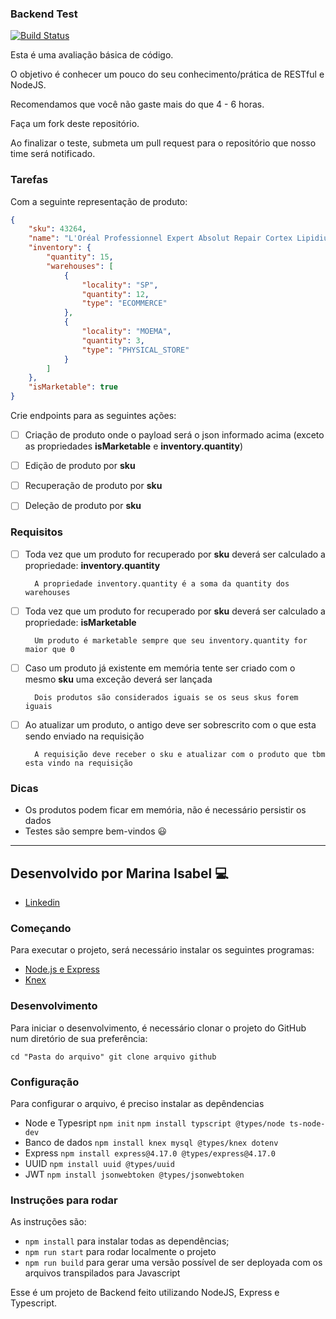 ### Backend Test
[![Build Status](https://travis-ci.org/belezanaweb/test-nodejs.svg?branch=master)](https://travis-ci.org/belezanaweb/test-nodejs)

Esta é uma avaliação básica de código.

O objetivo é conhecer um pouco do seu conhecimento/prática de RESTful e NodeJS.

Recomendamos que você não gaste mais do que 4 - 6 horas.

Faça um fork deste repositório.

Ao finalizar o teste, submeta um pull request para o repositório que nosso time será notificado.

### Tarefas

Com a seguinte representação de produto:

```json
{
    "sku": 43264,
    "name": "L'Oréal Professionnel Expert Absolut Repair Cortex Lipidium - Máscara de Reconstrução 500g",
    "inventory": {
        "quantity": 15,
        "warehouses": [
            {
                "locality": "SP",
                "quantity": 12,
                "type": "ECOMMERCE"
            },
            {
                "locality": "MOEMA",
                "quantity": 3,
                "type": "PHYSICAL_STORE"
            }
        ]
    },
    "isMarketable": true
}
```

Crie endpoints para as seguintes ações:

- [ ] Criação de produto onde o payload será o json informado acima (exceto as propriedades **isMarketable** e **inventory.quantity**)

- [ ] Edição de produto por **sku**

- [ ] Recuperação de produto por **sku**

- [ ] Deleção de produto por **sku**

### Requisitos


- [ ] Toda vez que um produto for recuperado por **sku** deverá ser calculado a propriedade: **inventory.quantity**

        A propriedade inventory.quantity é a soma da quantity dos warehouses

- [ ] Toda vez que um produto for recuperado por **sku** deverá ser calculado a propriedade: **isMarketable**

        Um produto é marketable sempre que seu inventory.quantity for maior que 0

- [ ] Caso um produto já existente em memória tente ser criado com o mesmo **sku** uma exceção deverá ser lançada

        Dois produtos são considerados iguais se os seus skus forem iguais


- [ ] Ao atualizar um produto, o antigo deve ser sobrescrito com o que esta sendo enviado na requisição

        A requisição deve receber o sku e atualizar com o produto que tbm esta vindo na requisição

### Dicas

- Os produtos podem ficar em memória, não é necessário persistir os dados
- Testes são sempre bem-vindos :smiley:

---
## Desenvolvido por Marina Isabel 💻
- [Linkedin](https://www.linkedin.com/in/marinaisabel/)

### Começando
  Para executar o projeto, será necessário instalar os seguintes programas:
  - [Node.js e Express](https://medium.com/@pedrompinto/tutorial-node-js-como-usar-o-express-js-7d3027f4f57b)
  - [Knex](http://knexjs.org/)
  
### Desenvolvimento
  Para iniciar o desenvolvimento, é necessário clonar o projeto do GitHub num diretório de sua preferência:
  
  ``cd "Pasta do arquivo"
    git clone arquivo github
    ``
### Configuração
  Para configurar o arquivo, é preciso instalar as depêndencias
  - Node e Typesript
    `npm init`
    `npm install typscript @types/node ts-node-dev`
  - Banco de dados 
    `npm install knex mysql @types/knex dotenv`
  - Express 
    `npm install express@4.17.0 @types/express@4.17.0`
  - UUID 
    `npm install uuid @types/uuid`
  - JWT 
    `npm install jsonwebtoken @types/jsonwebtoken`
    
### Instruções para rodar
As instruções são:
- `npm install` para instalar todas as dependências;
- `npm run start` para rodar localmente o projeto
- `npm run build` para gerar uma versão possível de ser deployada com 
os arquivos transpilados para Javascript    
    
Esse é um projeto de Backend feito utilizando NodeJS, Express e Typescript.
